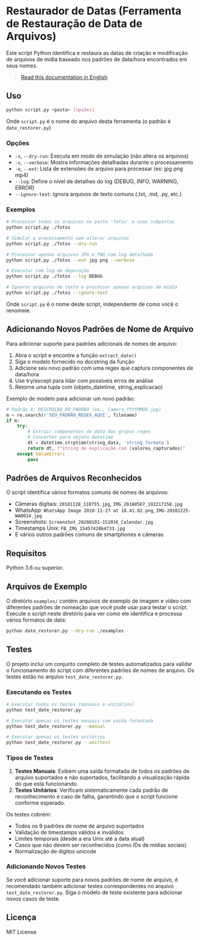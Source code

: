 # Restaurador de Datas (Ferramenta de Restauração de Data de Arquivos)

Este script Python identifica e restaura as datas de criação e modificação de arquivos de mídia baseado nos padrões de data/hora encontrados em seus nomes.

> [Read this documentation in English](README.md)

## Uso

```bash
python script.py <pasta> [opções]
```

Onde `script.py` é o nome do arquivo desta ferramenta (o padrão é `date_restorer.py`)

### Opções

- `-s`, `--dry-run`: Executa em modo de simulação (não altera os arquivos)
- `-v`, `--verbose`: Mostra informações detalhadas durante o processamento
- `-e`, `--ext`: Lista de extensões de arquivo para processar (ex: jpg png mp4)
- `--log`: Define o nível de detalhes do log (DEBUG, INFO, WARNING, ERROR)
- `--ignore-text`: Ignora arquivos de texto comuns (.txt, .md, .py, etc.)

### Exemplos

```bash
# Processar todos os arquivos na pasta 'fotos' e suas subpastas
python script.py ./fotos

# Simular o processamento sem alterar arquivos
python script.py ./fotos --dry-run

# Processar apenas arquivos JPG e PNG com log detalhado
python script.py ./fotos --ext jpg png --verbose

# Executar com log de depuração
python script.py ./fotos --log DEBUG

# Ignorar arquivos de texto e processar apenas arquivos de mídia
python script.py ./fotos --ignore-text
```

Onde `script.py` é o nome deste script, independente de como você o renomeie.

## Adicionando Novos Padrões de Nome de Arquivo

Para adicionar suporte para padrões adicionais de nomes de arquivo:

1. Abra o script e encontre a função `extract_date()`
2. Siga o modelo fornecido no docstring da função
3. Adicione seu novo padrão com uma regex que captura componentes de data/hora
4. Use try/except para lidar com possíveis erros de análise
5. Retorne uma tupla com (objeto_datetime, string_explicacao)

Exemplo de modelo para adicionar um novo padrão:

```python
# Padrão X: DESCRIÇÃO_DO_PADRÃO (ex., Camera_YYYYMMDD.jpg)
m = re.search(r'SEU_PADRÃO_REGEX_AQUI', filename)
if m:
    try:
        # Extrair componentes de data dos grupos regex
        # Converter para objeto datetime
        dt = datetime.strptime(string_data, 'string_formato')
        return dt, f"string de explicação com {valores_capturados}"
    except ValueError:
        pass
```

## Padrões de Arquivos Reconhecidos

O script identifica vários formatos comuns de nomes de arquivos:

- Câmeras digitais: `20181128_110755.jpg`, `IMG_20180507_192217158.jpg`
- WhatsApp: `WhatsApp Image 2018-11-27 at 18.41.02.png`, `IMG-20181225-WA0014.jpg`
- Screenshots: `Screenshot_20200101-151016_Calendar.jpg`
- Timestamps Unix: `FB_IMG_1545742864733.jpg`
- E vários outros padrões comuns de smartphones e câmeras

## Requisitos

Python 3.6 ou superior.

## Arquivos de Exemplo

O diretório `examples/` contém arquivos de exemplo de imagem e vídeo com diferentes padrões de nomeação que você pode usar para testar o script. Execute o script neste diretório para ver como ele identifica e processa vários formatos de data:

```bash
python date_restorer.py --dry-run ./examples
```

## Testes

O projeto inclui um conjunto completo de testes automatizados para validar o funcionamento do script com diferentes padrões de nomes de arquivo. Os testes estão no arquivo `test_date_restorer.py`.

### Executando os Testes

```bash
# Executar todos os testes (manuais e unitários)
python test_date_restorer.py

# Executar apenas os testes manuais com saída formatada
python test_date_restorer.py --manual

# Executar apenas os testes unitários
python test_date_restorer.py --unittest
```

### Tipos de Testes

1. **Testes Manuais**: Exibem uma saída formatada de todos os padrões de arquivo suportados e não suportados, facilitando a visualização rápida do que está funcionando.
2. **Testes Unitários**: Verificam sistematicamente cada padrão de reconhecimento e caso de falha, garantindo que o script funcione conforme esperado.

Os testes cobrem:
- Todos os 9 padrões de nome de arquivo suportados
- Validação de timestamps válidos e inválidos
- Limites temporais (desde a era Unix até a data atual)
- Casos que não devem ser reconhecidos (como IDs de mídias sociais)
- Normalização de dígitos unicode

### Adicionando Novos Testes

Se você adicionar suporte para novos padrões de nome de arquivo, é recomendado também adicionar testes correspondentes no arquivo `test_date_restorer.py`. Siga o modelo de teste existente para adicionar novos casos de teste.

## Licença

MIT License
